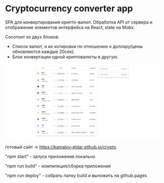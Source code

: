 # Cryptocurrency converter app

SPA для конвертирования крипто-валют. Обработка API от сервера и отображение элементов интерфейса на React, state на Mobx.

Сосотоит из двух блоков:

-   Список валют, и их котировки по отношению к доллару(цены обновляются каждые 20сек).
-   Блок конвертации одной криптовалюты в другую.

![image](https://github.com/kamalov-eldar/crypto/blob/master/src/assets/crypto.gif)

готовый сайт -> https://kamalov-eldar.github.io/crypto

"npm start" - запуск приложения локально

"npm run build" - компиляция/сборка приложения

"npm run deploy" - собрать папку build и выложить на github.pages
